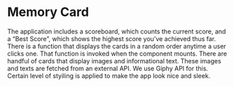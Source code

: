 # Memory Card

The application includes a scoreboard, which counts the current score, and a “Best Score”, which shows the highest score you’ve achieved thus far. There is a function that displays the cards in a random order anytime a user clicks one. That function is invoked when the component mounts.
There are handful of cards that display images and informational text. These images and texts are fetched from an external API. We use Giphy API for this. Certain level of styiling is applied to make the app look nice and sleek.
